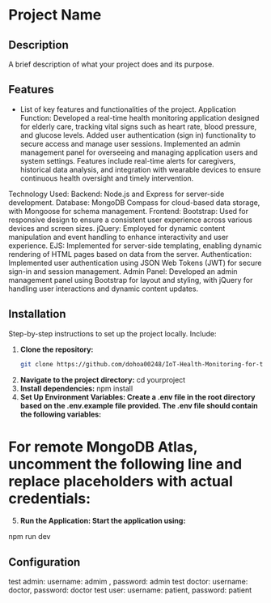 # Project Name

## Description

A brief description of what your project does and its purpose.

## Features

- List of key features and functionalities of the project.
  Application Function:
  Developed a real-time health monitoring application designed for elderly care, tracking vital signs such as heart rate, blood pressure, and glucose levels.
  Added user authentication (sign in) functionality to secure access and manage user sessions.
  Implemented an admin management panel for overseeing and managing application users and system settings.
  Features include real-time alerts for caregivers, historical data analysis, and integration with wearable devices to ensure continuous health oversight and timely intervention.

Technology Used:
Backend: Node.js and Express for server-side development.
Database: MongoDB Compass for cloud-based data storage, with Mongoose for schema management.
Frontend:
Bootstrap: Used for responsive design to ensure a consistent user experience across various devices and screen sizes.
jQuery: Employed for dynamic content manipulation and event handling to enhance interactivity and user experience.
EJS: Implemented for server-side templating, enabling dynamic rendering of HTML pages based on data from the server.
Authentication: Implemented user authentication using JSON Web Tokens (JWT) for secure sign-in and session management.
Admin Panel: Developed an admin management panel using Bootstrap for layout and styling, with jQuery for handling user interactions and dynamic content updates.

## Installation

Step-by-step instructions to set up the project locally. Include:

1. **Clone the repository:**
   ```bash
   git clone https://github.com/dohoa00248/IoT-Health-Monitoring-for-the-Elderly
   ```
2. **Navigate to the project directory:**
   cd yourproject
3. **Install dependencies:**
   npm install
4. **Set Up Environment Variables: Create a .env file in the root directory based on the .env.example file provided. The .env file should contain the following variables:**

# For remote MongoDB Atlas, uncomment the following line and replace placeholders with actual credentials:

5. **Run the Application: Start the application using:**

npm run dev

## Configuration

test admin: username: admim , password: admin
test doctor: username: doctor, password: doctor
test user: username: patient, password: patient
